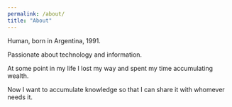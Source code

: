 ```yaml
---
permalink: /about/
title: "About"
---
```


Human, born in Argentina, 1991.

Passionate about technology and information.

At some point in my life I lost my way and spent my time accumulating wealth.

Now I want to accumulate knowledge so that I can share it with whomever needs it.